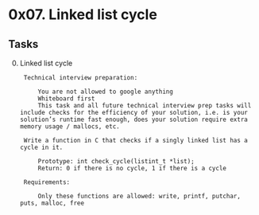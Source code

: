 # 0x07. Linked list cycle

## Tasks

0. Linked list cycle 

        Technical interview preparation:

            You are not allowed to google anything
            Whiteboard first
            This task and all future technical interview prep tasks will include checks for the efficiency of your solution, i.e. is your solution’s runtime fast enough, does your solution require extra memory usage / mallocs, etc.

        Write a function in C that checks if a singly linked list has a cycle in it.

            Prototype: int check_cycle(listint_t *list);
            Return: 0 if there is no cycle, 1 if there is a cycle

        Requirements:

            Only these functions are allowed: write, printf, putchar, puts, malloc, free

